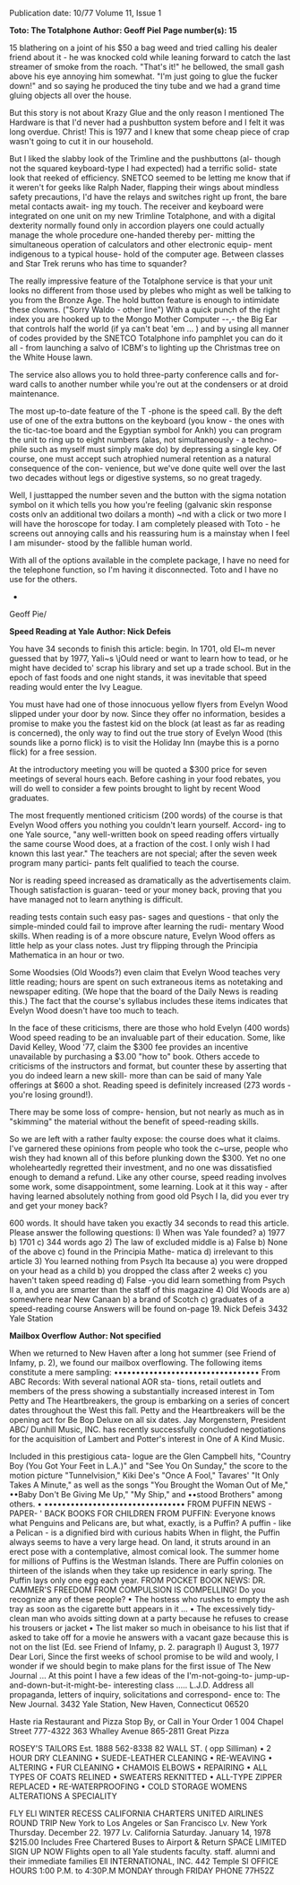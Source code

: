 Publication date: 10/77
Volume 11, Issue 1

**Toto: The Totalphone**
**Author: Geoff Piel**
**Page number(s): 15**

15 
blathering on a joint of his $50 a bag 
weed and tried calling his dealer 
friend about it -
he was knocked 
cold while leaning forward to catch 
the last streamer of smoke from the 
roach. "That's it!" he bellowed, the 
small gash above his eye annoying 
him somewhat. "I'm just going to glue 
the fucker down!" and so saying he 
produced the tiny tube and we had a 
grand time gluing objects all over the 
house. 

But this story is not about Krazy 
Glue and the only reason I mentioned 
The Hardware is that I'd never had a 
pushbutton system before and I felt it 
was long overdue. Christ! This is 1977 
and I knew that some cheap piece of 
crap wasn't going to cut it in our 
household. 

But I liked the slabby look of the 
Trimline and the pushbuttons (al-
though not the squared keyboard-type 
I had expected) had a terrific solid-
state look that reeked of efficiency. 
SNETCO seemed to be letting me 
know that if it weren't for geeks like 
Ralph Nader, flapping their wings 
about mindless safety precautions, I'd 
have the relays and switches right up 
front, the bare metal contacts await-
ing my touch. The receiver and 
keyboard were integrated on one unit 
on my new Trimline Totalphone, and 
with a digital dexterity normally 
found only in accordion players one 
could actually manage the whole 
procedure one-handed thereby per-
mitting the simultaneous operation of 
calculators and other electronic equip-
ment indigenous to a typical house-
hold of the computer age. Between 
classes and Star Trek reruns who has 
time to squander? 

The really impressive feature of the 
Totalphone service is that your unit 
looks no different from those used by 
plebes who might as well be talking 
to you from the Bronze Age. The 
hold button feature is enough to 
intimidate these clowns. ("Sorry 
Waldo -
other line") With a quick 
punch of the right index you are 
hooked up to the Mongo Mother 
Computer --,- the Big Ear that 
controls half the world (if ya can't 
beat 'em ... ) and by using all manner 
of codes provided by the SNETCO 
Totalphone info pamphlet you can do 
it all -
from launching a salvo of 
ICBM's to lighting up the Christmas 
tree on the White House lawn. 

The service also allows you to hold 
three-party conference calls and for-
ward calls to another number while 
you're out at the condensers or at 
droid maintenance. 

The most up-to-date feature of the 
T -phone is the speed call. By the deft 
use of one of the extra buttons on the 
keyboard (you know -
the ones with 
the tic-tac-toe board and the Egyptian 
symbol for Ankh) you can program 
the unit to ring up to eight numbers 
(alas, not simultaneously -
a techno-
phile such as myself must simply 
make do) by depressing a single key. 
Of course, one must accept such 
atrophied numeral retention as a 
natural consequence of the con-
venience, but we've done quite well 
over the last two decades without legs 
or digestive systems, so no great 
tragedy. 

Well, I justtapped the number 
seven and the button with the sigma 
notation symbol on it which tells you 
how you're feeling (galvanic skin 
response costs onlv an additional two 
doilars a month) ~nd with a click or 
two more I will have the horoscope 
for today. I am completely pleased 
with Toto -
he screens out annoying 
calls and his reassuring hum is a 
mainstay when I feel I am misunder-
stood by the fallible human world. 

With all of the options available in 
the complete package, I have no need 
for the telephone function, so I'm 
having it disconnected. Toto and I 
have no use for the others. 

-
Geoff Pie/ 


**Speed Reading at Yale**
**Author: Nick Defeis**

You have 34 seconds to finish 
this article: begin. 
In 1701, old El~m never guessed 
that by 1977, Yali~s \\jOuld need or 
want to learn how to tead, or he 
might have decided to' scrap his 
library and set up a trade school. But 
in the epoch of fast foods and one 
night stands, it was inevitable that 
speed reading would enter the Ivy 
League. 

You must have had one of those 
innocuous yellow flyers from Evelyn 
Wood slipped under your door by 
now. Since they offer no information, 
besides a promise to make you the 
fastest kid on the block (at least as 
far as reading is concerned), the only 
way to find out the true story of 
Evelyn Wood (this sounds like a 
porno flick) is to visit the Holiday 
Inn (maybe this is a porno flick) for a 
free session. 

At the introductory meeting you 
will be quoted a $300 price for seven 
meetings of several hours each. Before 
cashing in your food rebates, you will 
do well to consider a few points 
brought to light by recent Wood 
graduates. 

The most frequently mentioned 
criticism (200 words) of the course is 
that Evelyn Wood offers you nothing 
you couldn't learn yourself. Accord-
ing to one Yale source, "any 
well-written book on speed reading 
offers virtually the same course Wood 
does, at a fraction of the cost. I only 
wish I had known this last year." The 
teachers are not special; after the 
seven week program many partici-
pants felt qualified to teach the 
course. 

Nor is reading speed increased as 
dramatically as the advertisements 
claim. Though satisfaction is guaran-
teed or your money back, proving 
that you have managed not to learn 
anything is difficult. 

reading tests contain such easy pas-
sages and questions -
that only 
the simple-minded could fail to 
improve after learning the rudi-
mentary Wood skills. When reading is 
of a more obscure nature, Evelyn 
Wood offers as little help as your 
class notes. Just try flipping through 
the Principia Mathematica in an hour 
or two. 

Some Woodsies (Old Woods?) even 
claim that Evelyn Wood teaches very 
little reading; hours are spent on such 
extraneous items as notetaking and 
newspaper editing. (We hope that the 
board of the Daily News is reading 
this.) The fact that the course's 
syllabus includes these items indicates 
that Evelyn Wood doesn't have too 
much to teach. 

In the face of these criticisms, there 
are those who hold Evelyn (400 
words) Wood speed reading to be an 
invaluable part of their education. 
Some, like David Kelley, Wood '77, 
claim the $300 fee provides an 
incentive unavailable by purchasing a 
$3.00 "how to" book. Others accede 
to criticisms of the instructors and 
format, but counter these by asserting 
that you do indeed learn a new skill-
more than can be said of many Yale 
offerings at $600 a shot. Reading 
speed is definitely increased (273 
words -
you're losing ground!). 

There may be some loss of compre-
hension, but not nearly as much as in 
"skimming" the material without the 
benefit of speed-reading skills. 

So we are left with a rather faulty 
expose: the course does what it 
claims. I've garnered these opinions 
from people who took the c~urse, 
people who wish they had known all 
of this before plunking down the 
$300. Yet no one wholeheartedly 
regretted their investment, and no one 
was dissatisfied enough to demand a 
refund. Like any other course, speed 
reading involves some work, some 
disappointment, some learning. Look 
at it this way -
after having learned 
absolutely nothing from good old 
Psych I Ia, did you ever try and get 
your money back? 

600 words. It should have taken 
you exactly 34 seconds to read this 
article. Please answer the following 
questions: 
I) When was Yale founded? 
a) 1977 
b) 1701 
c) 344 words ago 
2) The law of excluded middle is 
a) False 
b) None of the above 
c) found in the Principia Mathe-
matica 
d) irrelevant to this article 
3) You learned nothing from Psych Ita 
because 
a) you were dropped on your head 
as a child 
b) you dropped the class after 2 
weeks 
c) you haven't taken speed reading 
d) False -you did learn something 
from Psych II a, and you are 
smarter than the staff of this 
magazine 
4) Old Woods are 
a) somewhere near New Canaan 
b) a brand of Scotch 
c) graduates of a speed-reading 
course 
Answers will be found on-page 19. 
Nick Defeis 
3432 Yale Station 


**Mailbox Overflow**
**Author:  Not specified**

When we returned to New Haven 
after a long hot summer (see Friend 
of Infamy, p. 2), we found our 
mailbox overflowing. The following 
items constitute a mere sampling: 
••••••••••••••••••••••••••••••••• 
From ABC Records: 
With several national AOR sta-
tions, retail outlets and members of 
the press showing a substantially 
increased interest in Tom Petty and 
The Heartbreakers, the group is 
embarking on a series of concert 
dates throughout the West this fall. 
Petty and the Heartbreakers will be 
the opening act for Be Bop Deluxe on 
all six dates. 
Jay Morgenstern, President ABC/ 
Dunhill Music, INC. has recently 
successfully concluded negotiations 
for the acquisition of Lambert and 
Potter's interest in One of A Kind 
Music. 

Included in this prestigious cata-
logue are the Glen Campbell hits, 
"Country Boy (You Got Your Feet in 
L.A.)" and "See You On Sunday," 
the score to the motion picture 
"Tunnelvision," Kiki Dee's "Once A 
Fool," Tavares' "It Only Takes A 
Minute," as well as the songs "You 
Brought the Woman Out of Me," 
••Baby Don't Be Giving Me Up," "My 
Ship," and ••stood Brothers" among 
others. 
• •••••••••••••••••••••••••••••••• 
FROM PUFFIN NEWS -
PAPER-
' BACK BOOKS FOR CHILDREN 
FROM PUFFIN: 
Everyone knows what Penguins 
and Pelicans are, but what, exactly, is 
a Puffin? A puffin - like a Pelican -
is a dignified bird with curious habits 
When in flight, the Puffin always 
seems to have a very large head. On 
land, it struts around in an erect pose 
with a contemplative, almost comical 
look. The summer home for millions 
of Puffins is the Westman Islands. 
There are Puffin colonies on thirteen 
of the islands when they take up 
residence in early spring. The Puffin 
lays only one egg each year. 
FROM POCKET BOOK NEWS: 
DR. CAMMER'S FREEDOM 
FROM COMPULSION IS 
COMPELLING! 
Do you recognize any of these 
people? 
• The hostess who rushes to empty 
the ash tray as soon as the cigarette 
butt appears in it ... 
• The excessively tidy-clean man who 
avoids sitting down at a party because 
he refuses to crease his trousers or 
jacket 
• The list maker so much in 
obeisance to his list that if asked to 
take off for a movie he answers with 
a vacant gaze because this is not on 
the list (Ed. see Friend of Infamy, p. 
2. paragraph I) 
August 3, 1977 
Dear Lori, 
Since the first weeks of school 
promise to be wild and wooly, I 
wonder if we should begin to make 
plans for the first issue of The New 
Journal ... At this point I have a 
few ideas of the I'm-not-going-to-
jump-up-and-down-but-it-might-be-
interesting class ..... 
L.J.D. 
Address all propaganda, letters of 
inquiry, solicitations and correspond-
ence to: The New Journal. 3432 Yale 
Station, New Haven, Connecticut 
06520 




Haste ria 
Restaurant and Pizza 
Stop By, or Call in Your Order 
1 004 Chapel Street 
777-4322 
363 Whalley Avenue 
865-2811 
Great Pizza


ROSEY'S TAILORS 
Est. 1888 
562-8338 
82 WALL ST. 
( opp Silliman) 
• 2 HOUR DRY CLEANING 
• SUEDE-LEATHER CLEANING 
• RE-WEAVING 
• ALTERING 
• FUR CLEANING 
• CHAMOIS ELBOWS 
• REPAIRING 
• ALL TYPES OF COATS RELINED 
• SWEATERS REKNITTED 
• ALL-TYPE ZIPPER REPLACED 
• RE-WATERPROOFING 
• COLD STORAGE 
WOMENS ALTERATIONS A SPECIALITY


FLY ELl 
WINTER RECESS 
CALIFORNIA 
CHARTERS 
UNITED AIRLINES 
ROUND TRIP 
New York 
to 
Los Angeles or San Francisco 
Lv. New York Thursday. December 22. 1977 
Lv. California Saturday. January 14, 1978 
$215.00 
Includes Free Chartered Buses to Airport & Return 
SPACE LIMITED 
SIGN UP NOW 
Flights open to all Yale students faculty. staff. alumni 
and their immediate families 
Ell INTERNATIONAL, INC. 
442 Temple Sl 
OFFICE HOURS 1:00 P.M. to 4:30P.M MONDAY through FRIDAY 
PHONE 77H52Z